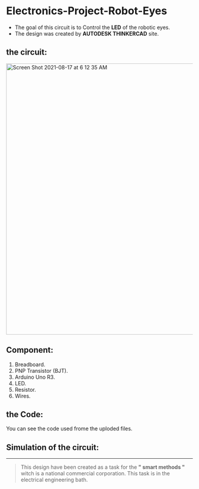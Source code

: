 # Electronics-Project-Robot-Eyes

- The goal of this circuit is to Control the **LED** of the robotic eyes.
- The design was created by **AUTODESK THINKERCAD** site.

## the circuit:
<img width="732" alt="Screen Shot 2021-08-17 at 6 12 35 AM" src="https://user-images.githubusercontent.com/88155243/129657927-a9fe735d-4bf0-4152-b9a0-999fd6202126.png">


## Component:
1. Breadboard.
2. PNP Transistor (BJT).
3. Arduino Uno R3.
4. LED.
5. Resistor.
6. Wires.

## the Code:
You can see the code used frome the uploded files. 

## Simulation of the circuit: 


---

> This design have been created as a task for the **" smart methods "** witch is a national commercial corporation. This task is in the electrical engineering bath.
